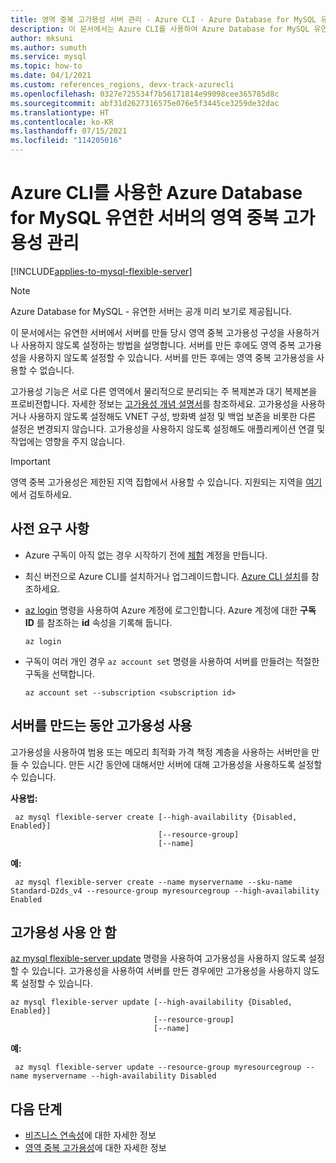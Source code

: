 ```yaml
---
title: 영역 중복 고가용성 서버 관리 - Azure CLI - Azure Database for MySQL 유연한 서버
description: 이 문서에서는 Azure CLI를 사용하여 Azure Database for MySQL 유연한 서버에서 영역 중복 고가용성을 구성하는 방법을 설명합니다.
author: mksuni
ms.author: sumuth
ms.service: mysql
ms.topic: how-to
ms.date: 04/1/2021
ms.custom: references_regions, devx-track-azurecli
ms.openlocfilehash: 0327e725534f7b56171814e99098cee365785d8c
ms.sourcegitcommit: abf31d2627316575e076e5f3445ce3259de32dac
ms.translationtype: HT
ms.contentlocale: ko-KR
ms.lasthandoff: 07/15/2021
ms.locfileid: "114205016"
---
```

# <a name="manage-zone-redundant-high-availability-in-azure-database-for-mysql-flexible-server-with-azure-cli"></a>Azure CLI를 사용한 Azure Database for MySQL 유연한 서버의 영역 중복 고가용성 관리

[!INCLUDE[applies-to-mysql-flexible-server](../includes/applies-to-mysql-flexible-server.md)]

> [!NOTE]
> Azure Database for MySQL - 유연한 서버는 공개 미리 보기로 제공됩니다.

이 문서에서는 유연한 서버에서 서버를 만들 당시 영역 중복 고가용성 구성을 사용하거나 사용하지 않도록 설정하는 방법을 설명합니다. 서버를 만든 후에도 영역 중복 고가용성을 사용하지 않도록 설정할 수 있습니다. 서버를 만든 후에는 영역 중복 고가용성을 사용할 수 없습니다.

고가용성 기능은 서로 다른 영역에서 물리적으로 분리되는 주 복제본과 대기 복제본을 프로비전합니다. 자세한 정보는 [고가용성 개념 설명서](./concepts/../concepts-high-availability.md)를 참조하세요. 고가용성을 사용하거나 사용하지 않도록 설정해도 VNET 구성, 방화벽 설정 및 백업 보존을 비롯한 다른 설정은 변경되지 않습니다. 고가용성을 사용하지 않도록 설정해도 애플리케이션 연결 및 작업에는 영향을 주지 않습니다.

> [!IMPORTANT]
> 영역 중복 고가용성은 제한된 지역 집합에서 사용할 수 있습니다. 지원되는 지역을 [여기](./overview.md#azure-regions)에서 검토하세요. 

## <a name="prerequisites"></a>사전 요구 사항

- Azure 구독이 아직 없는 경우 시작하기 전에 [체험](https://azure.microsoft.com/free/) 계정을 만듭니다.
- 최신 버전으로 Azure CLI를 설치하거나 업그레이드합니다. [Azure CLI 설치](/cli/azure/install-azure-cli)를 참조하세요.
- [az login](/cli/azure/reference-index#az_login) 명령을 사용하여 Azure 계정에 로그인합니다. Azure 계정에 대한 **구독 ID** 를 참조하는 **id** 속성을 기록해 둡니다.

    ```azurecli-interactive
    az login
    ````

- 구독이 여러 개인 경우 ```az account set``` 명령을 사용하여 서버를 만들려는 적절한 구독을 선택합니다.

    ```azurecli
    az account set --subscription <subscription id>
    ```

## <a name="enable-high-availability-during-server-creation"></a>서버를 만드는 동안 고가용성 사용

고가용성을 사용하여 범용 또는 메모리 최적화 가격 책정 계층을 사용하는 서버만을 만들 수 있습니다. 만든 시간 동안에 대해서만 서버에 대해 고가용성을 사용하도록 설정할 수 있습니다.

**사용법:**

   ```azurecli
    az mysql flexible-server create [--high-availability {Disabled, Enabled}]
                                    [--resource-group]
                                    [--name]
   ```

**예:**

   ```azurecli
    az mysql flexible-server create --name myservername --sku-name Standard-D2ds_v4 --resource-group myresourcegroup --high-availability Enabled
   ```

## <a name="disable-high-availability"></a>고가용성 사용 안 함

[az mysql flexible-server update](/cli/azure/mysql/flexible-server#az_mysql_flexible_server_update) 명령을 사용하여 고가용성을 사용하지 않도록 설정할 수 있습니다. 고가용성을 사용하여 서버를 만든 경우에만 고가용성을 사용하지 않도록 설정할 수 있습니다. 

```azurecli
az mysql flexible-server update [--high-availability {Disabled, Enabled}]
                                [--resource-group]
                                [--name]
```

**예:**

   ```azurecli
    az mysql flexible-server update --resource-group myresourcegroup --name myservername --high-availability Disabled
   ```

## <a name="next-steps"></a>다음 단계

- [비즈니스 연속성](./concepts-business-continuity.md)에 대한 자세한 정보
- [영역 중복 고가용성](./concepts-high-availability.md)에 대한 자세한 정보